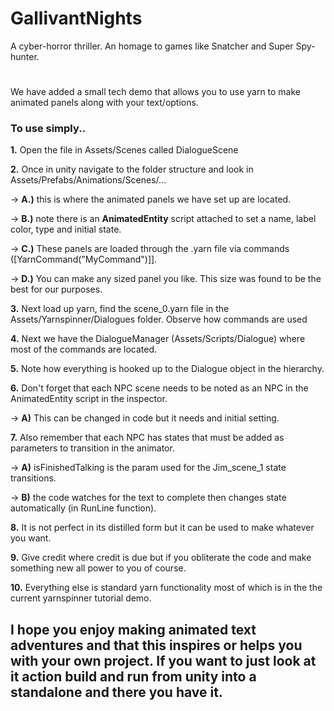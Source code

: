 # GallivantNights
A cyber-horror thriller. An homage to games like Snatcher and Super Spy-hunter.

# 
 
We have added a small tech demo that allows you to use yarn to make animated panels along with your text/options.

### To use simply..
**1.**  Open the file in Assets/Scenes called DialogueScene

**2.** Once in unity navigate to the folder structure and look in Assets/Prefabs/Animations/Scenes/...
 
 → **A.)** this is where the animated panels we have set up are located.
 
 → **B.)** note there is an **AnimatedEntity** script attached to set a name, label color, type and initial state.
 
 → **C.)** These panels are loaded through the .yarn file via commands ([YarnCommand("MyCommand")]].
 
 → **D.)** You can make any sized panel you like. This size was found to be the best for our purposes.


**3.** Next load up yarn, find the scene_0.yarn file in the Assets/Yarnspinner/Dialogues folder. Observe how commands are used

**4.** Next we have the DialogueManager (Assets/Scripts/Dialogue) where most of the commands are located.

**5.** Note how everything is hooked up to the Dialogue object in the hierarchy.

**6.** Don't forget that each NPC scene needs to be noted as an NPC in the AnimatedEntity script in the inspector.
 
 → **A)** This can be changed in code but it needs and initial setting.
 

**7.** Also remember that each NPC has states that must be added as parameters to transition in the animator.

 → **A)** isFinishedTalking is the param used for the Jim_scene_1 state transitions.
 
 → **B)** the code watches for the text to complete then changes state automatically (in RunLine function).

**8.** It is not perfect in its distilled form but it can be used to make whatever you want. 

**9.** Give credit where credit is due but if you obliterate the code and make something new all power to you of course.

**10.** Everything else is standard yarn functionality most of which is in the the current yarnspinner tutorial demo.

## I hope you enjoy making animated text adventures and that this inspires or helps you with your own project. If you want to just look at it action build and run from unity into a standalone and there you have it. 
